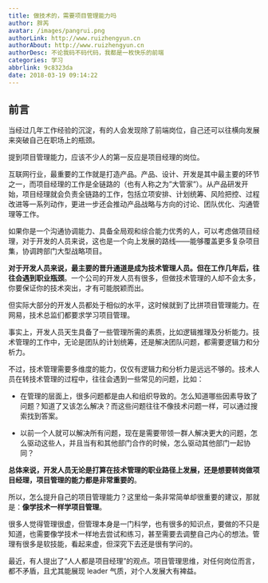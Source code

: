 ```yaml
---
title: 做技术的，需要项目管理能力吗
author: 胖芮
avatar: /images/pangrui.png
authorLink: http://www.ruizhengyun.cn
authorAbout: http://www.ruizhengyun.cn
authorDesc: 不论我码不码代码，我都是一枚快乐的前端
categories: 学习
abbrlink: 9c8323da
date: 2018-03-19 09:14:22
---
```

## 前言

当经过几年工作经验的沉淀，有的人会发现除了前端岗位，自己还可以往横向发展来突破自己在职场上的瓶颈。

提到项目管理能力，应该不少人的第一反应是项目经理的岗位。

互联网行业，最重要的工作就是打造产品。产品、设计、开发是其中最主要的环节之一，而项目经理的工作是全链路的（也有人称之为”大管家”）。从产品研发开始，项目经理就会负责全链路的工作，包括立项安排、计划统筹、风险把控、过程改进等一系列动作，更进一步还会推动产品战略与方向的讨论、团队优化、沟通管理等工作。
<!--more-->
如果你是一个沟通协调能力、具备全局观和综合能力优秀的人，可以考虑做项目经理，对于开发的人员来说，这也是一个向上发展的路线——能够覆盖更多复杂项目集，协调跨部门大型战略项目。

**对于开发人员来说，最主要的晋升通道是成为技术管理人员。但在工作几年后，往往会遇到职业瓶颈**。一个公司的开发人员有很多，但做技术管理的人却不会太多，你要保证你的技术突出，才有可能脱颖而出。

但实际大部分的开发人员都处于相似的水平，这时候就到了比拼项目管理能力。在网易，技术总监们都要求学习项目管理。

事实上，开发人员天生具备了一些管理所需的素质，比如逻辑推理及分析能力。技术管理的工作中，无论是团队的计划统筹，还是解决团队问题，都需要逻辑力和分析力。

不过，技术管理需要多维度的能力，仅仅有逻辑力和分析力是远远不够的。技术人员在转技术管理的过程中，往往会遇到一些常见的问题，比如：

* 在管理的层面上，很多问题都是由人和组织导致的。怎么知道哪些因素导致了问题？知道了又该怎么解决？而这些问题往往不像技术问题一样，可以通过搜索找到答案。

* 以前一个人就可以解决所有问题，现在是需要带领一群人解决更大的问题，怎么驱动这些人，并且当有和其他部门合作的时候，怎么驱动其他部门一起协同？

**总体来说，开发人员无论是打算在技术管理的职业路径上发展，还是想要转岗做项目经理，项目管理的能力都是非常重要的**。

所以，怎么提升自己的项目管理能力？这里给一条非常简单却很重要的建议，那就是：**像学技术一样学项目管理**。

很多人觉得管理很虚，但管理本身是一门科学，也有很多的知识点，要做的不只是知道，也需要像学技术一样地去尝试和练习，甚至需要去调整自己内心的想法。管理有很多是软技能，看起来虚，但深究下去还是很有学问的。

最近，有人提出了“人人都是项目经理”的观点。项目管理思维，对任何岗位而言，都不矛盾，且尤其能展现 leader 气质，对个人发展大有裨益。